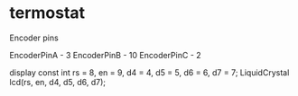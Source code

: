 # termostat

Encoder pins

EncoderPinA - 3
EncoderPinB - 10
EncoderPinC - 2

display 
const int rs = 8, en = 9, d4 = 4, d5 = 5, d6 = 6, d7 = 7;
LiquidCrystal lcd(rs, en, d4, d5, d6, d7);
